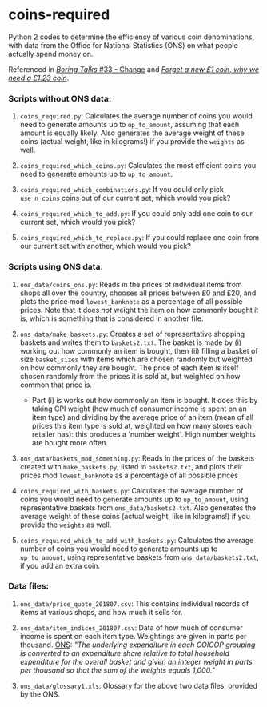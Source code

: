 # coins-required
Python 2 codes to determine the efficiency of various coin denominations, with data from the Office for National Statistics (ONS) on what people actually spend money on.

Referenced in [*Boring Talks* \#33 - Change](https://www.bbc.co.uk/programmes/p06xvmpz) and [*Forget a new £1 coin, why we need a £1.23 coin*](http://chalkdustmagazine.com/blog/forget-a-new-1-pound-coin-we-need-a-1-pound-23-coin/).

### Scripts without ONS data:

1. `coins_required.py`: Calculates the average number of coins you would need to generate amounts up to `up_to_amount`, assuming that each amount is equally likely. Also generates the average weight of these coins (actual weight, like in kilograms!) if you provide the `weights` as well.

1. `coins_required_which_coins.py`: Calculates the most efficient coins you need to generate amounts up to `up_to_amount`.

2. `coins_required_which_combinations.py`: If you could only pick `use_n_coins` coins out of our current set, which would you pick?

3. `coins_required_which_to_add.py`: If you could only add one coin to our current set, which would you pick?

4. `coins_required_which_to_replace.py`:  If you could replace one coin from our current set with another, which would you pick?

### Scripts using ONS data:

1. `ons_data/coins_ons.py`: Reads in the prices of individual items from shops all over the country, chooses all prices between £0 and £20, and plots the price mod `lowest_banknote` as a percentage of all possible prices. Note that it does *not* weight the item on how commonly bought it is, which is something that is considered in another file.

2. `ons_data/make_baskets.py`: Creates a set of representative shopping baskets and writes them to `baskets2.txt`. The basket is made by (i) working out how commonly an item is bought, then (ii) filling a basket of size `basket_sizes` with items which are chosen randomly but weighted on how commonly they are bought. The price of each item is itself chosen randomly from the prices it is sold at, but weighted on how common that price is.

    - Part (i) is works out how commonly an item is bought. It does this by taking CPI weight (how much of consumer income is spent on an item type) and dividing by the average price of an item (mean of all prices this item type is sold at, weighted on how many stores each retailer has): this produces a 'number weight'. High number weights are bought more often.

3. `ons_data/baskets_mod_something.py`: Reads in the prices of the baskets created with `make_baskets.py`, listed in `baskets2.txt`, and plots their prices mod `lowest_banknote` as a percentage of all possible prices

4. `coins_required_with_baskets.py`: Calculates the average number of coins you would need to generate amounts up to `up_to_amount`, using representative baskets from `ons_data/baskets2.txt`. Also generates the average weight of these coins (actual weight, like in kilograms!) if you provide the `weights` as well.

5. `coins_required_which_to_add_with_baskets.py`: Calculates the average number of coins you would need to generate amounts up to `up_to_amount`, using representative
baskets from `ons_data/baskets2.txt`, if you add an extra coin.

### Data files:

1. `ons_data/price_quote_201807.csv`: This contains individual records of items at various shops, and how much it sells for.

2. `ons_data/item_indices_201807.csv`: Data of how much of consumer income is spent on each item type. Weightings are given in parts per thousand. [ONS](https://www.ons.gov.uk/economy/inflationandpriceindices/articles/consumerpriceinflationupdatingweights/2018): *"The underlying expenditure in each COICOP grouping is converted to an expenditure share relative to total household expenditure for the overall basket and given an integer weight in parts per thousand so that the sum of the weights equals 1,000."*

3. `ons_data/glossary1.xls`: Glossary for the above two data files, provided by the ONS.
